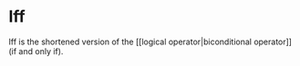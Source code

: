 # Iff
Iff is the shortened version of the [[logical operator|biconditional operator]] (if and only if).